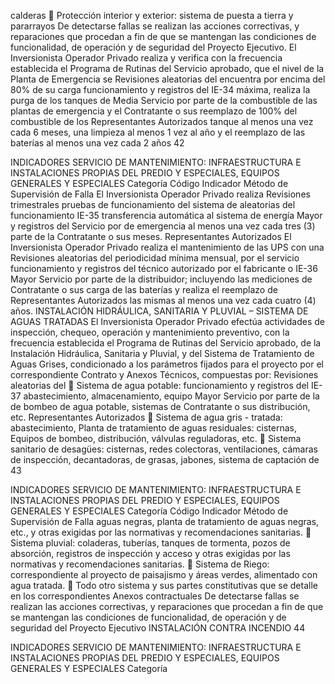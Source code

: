 calderas
 Protección interior y exterior: sistema
de puesta a tierra y pararrayos
De detectarse fallas se realizan las acciones
correctivas, y reparaciones que procedan a fin
de que se mantengan las condiciones de
funcionalidad, de operación y de seguridad del
Proyecto Ejecutivo.
El Inversionista Operador Privado realiza y
verifica con la frecuencia establecida el
Programa de Rutinas del Servicio aprobado,
que el nivel de la Planta de Emergencia se Revisiones aleatorias del
encuentra por encima del 80% de su carga funcionamiento y registros del
IE-34 máxima, realiza la purga de los tanques de Media Servicio por parte de la
combustible de las plantas de emergencia y el Contratante o sus
reemplazo de 100% del combustible de los Representantes Autorizados
tanque al menos una vez cada 6 meses, una
limpieza al menos 1 vez al año y el reemplazo
de las baterías al menos una vez cada 2 años
42

INDICADORES SERVICIO DE MANTENIMIENTO: INFRAESTRUCTURA E INSTALACIONES
PROPIAS DEL PREDIO Y ESPECIALES, EQUIPOS GENERALES Y ESPECIALES
Categoría
Código Indicador Método de Supervisión
de Falla
El Inversionista Operador Privado realiza Revisiones trimestrales
pruebas de funcionamiento del sistema de aleatorias del funcionamiento
IE-35 transferencia automática al sistema de energía Mayor y registros del Servicio por
de emergencia al menos una vez cada tres (3) parte de la Contratante o sus
meses. Representantes Autorizados
El Inversionista Operador Privado realiza el
mantenimiento de las UPS con una
Revisiones aleatorias del
periodicidad mínima mensual, por el servicio
funcionamiento y registros del
técnico autorizado por el fabricante o
IE-36 Mayor Servicio por parte de la
distribuidor; incluyendo las mediciones de
Contratante o sus
carga de las baterías y realiza el reemplazo de
Representantes Autorizados
las mismas al menos una vez cada cuatro (4)
años.
INSTALACIÓN HIDRÁULICA, SANITARIA Y PLUVIAL – SISTEMA DE AGUAS TRATADAS
El Inversionista Operador Privado efectúa
actividades de inspección, chequeo, operación
y mantenimiento preventivo, con la frecuencia
establecida el Programa de Rutinas del
Servicio aprobado, de la Instalación Hidráulica,
Sanitaria y Pluvial, y del Sistema de
Tratamiento de Aguas Grises, condicionado a
los parámetros fijados para el proyecto por el
correspondiente Contrato y Anexos Técnicos,
compuestas por: Revisiones aleatorias del
 Sistema de agua potable: funcionamiento y registros del
IE-37 abastecimiento, almacenamiento, equipo Mayor Servicio por parte de la
de bombeo de agua potable, sistemas de Contratante o sus
distribución, etc. Representantes Autorizados
 Sistema de agua gris - tratada:
abastecimiento, Planta de tratamiento de
aguas residuales: cisternas, Equipos de
bombeo, distribución, válvulas reguladoras,
etc.
 Sistema sanitario de desagües:
cisternas, redes colectoras, ventilaciones,
cámaras de inspección, decantadoras, de
grasas, jabones, sistema de captación de
43

INDICADORES SERVICIO DE MANTENIMIENTO: INFRAESTRUCTURA E INSTALACIONES
PROPIAS DEL PREDIO Y ESPECIALES, EQUIPOS GENERALES Y ESPECIALES
Categoría
Código Indicador Método de Supervisión
de Falla
aguas negras, planta de tratamiento de
aguas negras, etc., y otras exigidas por las
normativas y recomendaciones sanitarias.
 Sistema pluvial: coladeras, tuberías,
tanques de tormenta, pozos de absorción,
registros de inspección y acceso y otras
exigidas por las normativas y
recomendaciones sanitarias.
 Sistema de Riego: correspondiente al
proyecto de paisajismo y áreas verdes,
alimentado con agua tratada.
 Todo otro sistema y sus partes
constitutivas que se detalle en los
correspondientes Anexos contractuales
De detectarse fallas se realizan las acciones
correctivas, y reparaciones que procedan a fin
de que se mantengan las condiciones de
funcionalidad, de operación y de seguridad del
Proyecto Ejecutivo
INSTALACIÓN CONTRA INCENDIO
44

INDICADORES SERVICIO DE MANTENIMIENTO: INFRAESTRUCTURA E INSTALACIONES
PROPIAS DEL PREDIO Y ESPECIALES, EQUIPOS GENERALES Y ESPECIALES
Categoría
